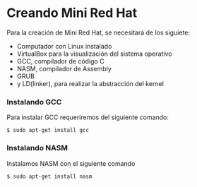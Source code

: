 # Creando Mini Red Hat

Para la creación de Mini Red Hat, se necesitará de los siguiete:
- Computador con Linux instalado
- VirtualBox para la visualización del sistema operativo
- GCC, compilador de código C
- NASM, compilador de Assembly
- GRUB
- y LD(linker), para realizar la abstracción del kernel


### Instalando GCC 

 Para instalar GCC requeriremos del siguiente comando:

`$ sudo apt-get install gcc `

### Instalando NASM

Instalamos NASM con el siguiente comando 

` $ sudo apt-get install nasm `


